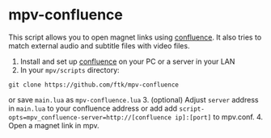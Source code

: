 # mpv-confluence
This script allows you to open magnet links using [confluence](https://github.com/anacrolix/confluence).
It also tries to match external audio and subtitle files with video files.
1. Install and set up [confluence](https://github.com/ftk/confluence/releases/) on your PC or a server in your LAN
2. In your `mpv/scripts` directory:
```shell
git clone https://github.com/ftk/mpv-confluence
```
or save `main.lua` as `mpv-confluence.lua`
3. (optional) Adjust `server` address in `main.lua` to your confluence address or add add `script-opts=mpv_confluence-server=http://[confluence ip]:[port]` to mpv.conf.
4. Open a magnet link in mpv.
